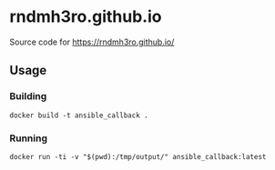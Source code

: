 # rndmh3ro.github.io

Source code for https://rndmh3ro.github.io/

## Usage


### Building

```
docker build -t ansible_callback .
```

### Running

```
docker run -ti -v "$(pwd):/tmp/output/" ansible_callback:latest
```
